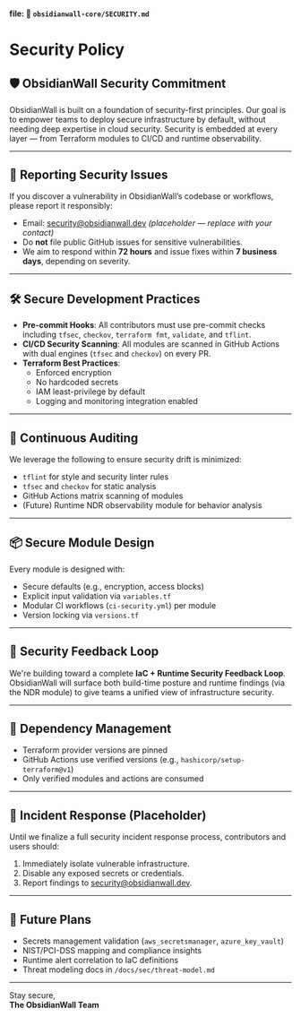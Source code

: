 
#### file: 📁 `obsidianwall-core/SECURITY.md`

# Security Policy

## 🛡️ ObsidianWall Security Commitment

ObsidianWall is built on a foundation of security-first principles. Our goal is to empower teams to deploy secure infrastructure by default, without needing deep expertise in cloud security. Security is embedded at every layer — from Terraform modules to CI/CD and runtime observability.

---

## 🔐 Reporting Security Issues

If you discover a vulnerability in ObsidianWall’s codebase or workflows, please report it responsibly:

- Email: security@obsidianwall.dev *(placeholder — replace with your contact)*
- Do **not** file public GitHub issues for sensitive vulnerabilities.
- We aim to respond within **72 hours** and issue fixes within **7 business days**, depending on severity.

---

## 🛠️ Secure Development Practices

- **Pre-commit Hooks**: All contributors must use pre-commit checks including `tfsec`, `checkov`, `terraform fmt`, `validate`, and `tflint`.
- **CI/CD Security Scanning**: All modules are scanned in GitHub Actions with dual engines (`tfsec` and `checkov`) on every PR.
- **Terraform Best Practices**:
  - Enforced encryption
  - No hardcoded secrets
  - IAM least-privilege by default
  - Logging and monitoring integration enabled

---

## 🔄 Continuous Auditing

We leverage the following to ensure security drift is minimized:

- `tflint` for style and security linter rules
- `tfsec` and `checkov` for static analysis
- GitHub Actions matrix scanning of modules
- (Future) Runtime NDR observability module for behavior analysis

---

## 📦 Secure Module Design

Every module is designed with:

- Secure defaults (e.g., encryption, access blocks)
- Explicit input validation via `variables.tf`
- Modular CI workflows (`ci-security.yml`) per module
- Version locking via `versions.tf`

---

## 🔄 Security Feedback Loop

We're building toward a complete **IaC + Runtime Security Feedback Loop**. ObsidianWall will surface both build-time posture and runtime findings (via the NDR module) to give teams a unified view of infrastructure security.

---

## 🔏 Dependency Management

- Terraform provider versions are pinned
- GitHub Actions use verified versions (e.g., `hashicorp/setup-terraform@v1`)
- Only verified modules and actions are consumed

---

## 🚨 Incident Response (Placeholder)

Until we finalize a full security incident response process, contributors and users should:

1. Immediately isolate vulnerable infrastructure.
2. Disable any exposed secrets or credentials.
3. Report findings to security@obsidianwall.dev.

---

## 🧩 Future Plans

- Secrets management validation (`aws_secretsmanager`, `azure_key_vault`)
- NIST/PCI-DSS mapping and compliance insights
- Runtime alert correlation to IaC definitions
- Threat modeling docs in `/docs/sec/threat-model.md`

---

Stay secure,  
**The ObsidianWall Team**
